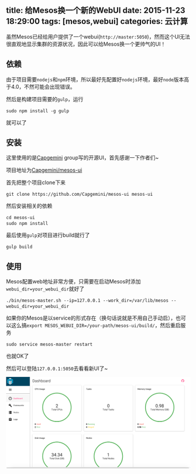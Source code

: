 title: 给Mesos换一个新的WebUI
date: 2015-11-23 18:29:00
tags: [mesos,webui]
categories: 云计算
---
虽然Mesos已经给用户提供了一个webui(`http://master:5050`)，然而这个UI无法很直观地显示集群的资源状况，因此可以给Mesos换一个更帅气的UI！

<!-- more -->

## 依赖

由于项目需要`nodejs`和`npm`环境，所以最好先配置好`nodejs`环境，最好`node`版本高于4.0，不然可能会出现错误。

然后是构建项目需要的`gulp`，运行

```
sudo npm install -g gulp
```

就可以了

## 安装

这里使用的是[Capgemini](https://github.com/Capgemini) group写的开源UI，首先感谢一下作者们~

项目地址为[Capgemini/mesos-ui](https://github.com/Capgemini/mesos-ui)

首先把整个项目clone下来

```
git clone https://github.com/Capgemini/mesos-ui mesos-ui
```

然后安装相关的依赖

```
cd mesos-ui
sudo npm install
```

最后使用`gulp`对项目进行build就行了

```
gulp build
```

## 使用

Mesos配置web地址非常方便，只需要在启动Mesos时添加`webui_dir=your_webui_dir`就好了

```
./bin/mesos-master.sh --ip=127.0.0.1 --work_dir=/var/lib/mesos --webui_dir=your_webui_dir
```

如果你的Mesos是以service的形式存在（换句话说就是不用自己手动启），也可以这么搞`export MESOS_WEBUI_DIR=/your-path/mesos-ui/build/`，然后重启服务

```
sudo service mesos-master restart
```

也就OK了

然后可以登陆`127.0.0.1:5050`去看看新UI了~

![mesos-ui](/uploads/images/2015/11/23/mesos-ui.png)
